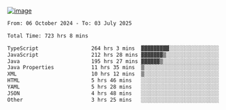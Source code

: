 
[![image](https://github.com/user-attachments/assets/3e37fcfd-5657-4b9d-95f6-80b564699e3f)](https://ayushmaurya.vercel.app)

<!--START_SECTION:waka-->

```txt
From: 06 October 2024 - To: 03 July 2025

Total Time: 723 hrs 8 mins

TypeScript                 264 hrs 3 mins  ▓▓▓▓▓▓▓▓▓░░░░░░░░░░░░░░░░   36.34 %
JavaScript                 212 hrs 28 mins ▓▓▓▓▓▓▓▒░░░░░░░░░░░░░░░░░   29.24 %
Java                       195 hrs 27 mins ▓▓▓▓▓▓▒░░░░░░░░░░░░░░░░░░   26.90 %
Java Properties            11 hrs 35 mins  ▒░░░░░░░░░░░░░░░░░░░░░░░░   01.60 %
XML                        10 hrs 12 mins  ▒░░░░░░░░░░░░░░░░░░░░░░░░   01.41 %
HTML                       5 hrs 46 mins   ░░░░░░░░░░░░░░░░░░░░░░░░░   00.79 %
YAML                       5 hrs 28 mins   ░░░░░░░░░░░░░░░░░░░░░░░░░   00.75 %
JSON                       4 hrs 48 mins   ░░░░░░░░░░░░░░░░░░░░░░░░░   00.66 %
Other                      3 hrs 25 mins   ░░░░░░░░░░░░░░░░░░░░░░░░░   00.47 %
```

<!--END_SECTION:waka-->

<!--
**the-t3ch-wizard/the-t3ch-wizard** is a ✨ _special_ ✨ repository because its `README.md` (this file) appears on your GitHub profile.

Here are some ideas to get you started:

- 🔭 I’m currently working on ...
- 🌱 I’m currently learning ...
- 👯 I’m looking to collaborate on ...
- 🤔 I’m looking for help with ...
- 💬 Ask me about ...
- 📫 How to reach me: ...
- 😄 Pronouns: ...
- ⚡ Fun fact: ...
-->
